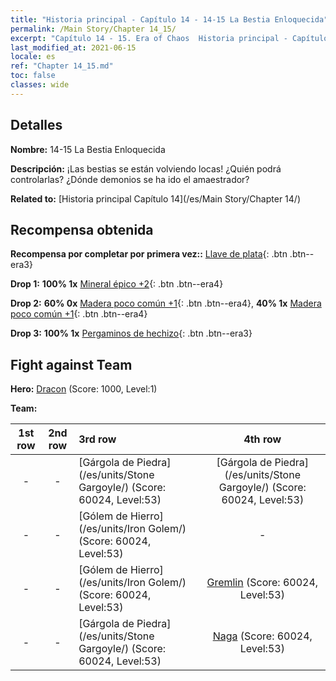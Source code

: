 ```yaml
---
title: "Historia principal - Capítulo 14 - 14-15 La Bestia Enloquecida"
permalink: /Main Story/Chapter 14_15/
excerpt: "Capítulo 14 - 15. Era of Chaos  Historia principal - Capítulo 14_15. 14-15 La Bestia Enloquecida"
last_modified_at: 2021-06-15
locale: es
ref: "Chapter 14_15.md"
toc: false
classes: wide
---
```


## Detalles

 **Nombre:** 14-15 La Bestia Enloquecida

 **Descripción:** ¡Las bestias se están volviendo locas! ¿Quién podrá controlarlas? ¿Dónde demonios se ha ido el amaestrador?

 **Related to:** [Historia principal Capítulo 14](/es/Main Story/Chapter 14/)

## Recompensa obtenida

 **Recompensa por completar por primera vez::** [Llave de plata](/ItemsES/con_693/){: .btn .btn--era3}

 **Drop 1:** **100% 1x** [Mineral épico +2](/ItemsES/mat_47/){: .btn .btn--era4}

 **Drop 2:** **60% 0x** [Madera poco común +1](/ItemsES/mat_41/){: .btn .btn--era4}, **40% 1x** [Madera poco común +1](/ItemsES/mat_41/){: .btn .btn--era4}

 **Drop 3:** **100% 1x** [Pergaminos de hechizo](/ItemsES/con_694/){: .btn .btn--era3}


## Fight against Team
 **Hero:** [Dracon](/es/heroes/Dracon/) (Score: 1000, Level:1)

 **Team:**


  | 1st row | 2nd row | 3rd row | 4th row |
  |:----:|:----:|:----|:----:|
  | - | - | [Gárgola de Piedra](/es/units/Stone Gargoyle/) (Score: 60024, Level:53)  | [Gárgola de Piedra](/es/units/Stone Gargoyle/) (Score: 60024, Level:53)  |
  | - | - | [Gólem de Hierro](/es/units/Iron Golem/) (Score: 60024, Level:53)  | - |
  | - | - | [Gólem de Hierro](/es/units/Iron Golem/) (Score: 60024, Level:53)  | [Gremlin](/es/units/Gremlin/) (Score: 60024, Level:53)  |
  | - | - | [Gárgola de Piedra](/es/units/Stone Gargoyle/) (Score: 60024, Level:53)  | [Naga](/es/units/Naga/) (Score: 60024, Level:53)  |


